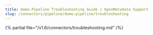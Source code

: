 ```yaml
---
title: Domo-Pipeline Troubleshooting Guide | OpenMetadata Support
slug: /connectors/pipeline/domo-pipeline/troubleshooting
---
```


{% partial file="/v1.6/connectors/troubleshooting.md" /%}
